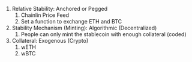 1. Relative Stability: Anchored or Pegged
   1. Chainlin Price Feed
   2. Set a function to exchange ETH and BTC
2. Stability Mechanism (Minting): Algorithmic (Decentralized)
   1. People can only mint the stablecoin with enough collateral (coded)
3. Collateral: Exogenous (Crypto)
   1. wETH
   2. wBTC
